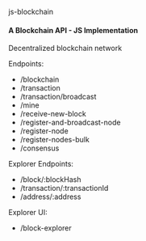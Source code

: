 js-blockchain
#### **A Blockchain API - JS Implementation**

Decentralized blockchain network

Endpoints:
  * /blockchain
  * /transaction
  * /transaction/broadcast
  * /mine
  * /receive-new-block
  * /register-and-broadcast-node
  * /register-node
  * /register-nodes-bulk
  * /consensus

Explorer Endpoints:
  * /block/:blockHash
  * /transaction/:transactionId
  * /address/:address
  
Explorer UI:
  * /block-explorer 